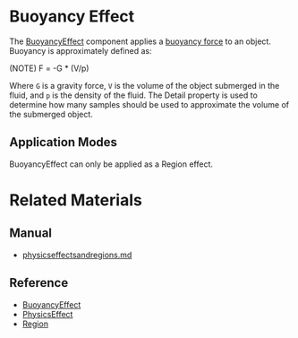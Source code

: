 # Buoyancy Effect
The [BuoyancyEffect](https://plasmaengine.github.io/PlasmaDocs/Plasma1/C++/code_reference/class_reference/buoyancyeffect.md) component applies a [buoyancy force](https://en.wikipedia.org/wiki/Buoyancy ) to an object. Buoyancy is approximately defined as: 

(NOTE) F = -G * (V/p)

Where `G` is a gravity force, `V` is the volume of the object submerged in the fluid, and `p` is the density of the fluid. The Detail  property is used to determine how many samples should be used to approximate the volume of the submerged object.

## Application Modes
BuoyancyEffect can only be applied as a Region effect.

# Related Materials
## Manual
- [physicseffectsandregions.md](https://plasmaengine.github.io/PlasmaDocs/Plasma1/Editor/physics/physicseffectsandregions.md)

## Reference
- [BuoyancyEffect](https://plasmaengine.github.io/PlasmaDocs/Plasma1/C++/code_reference/class_reference/buoyancyeffect.md)
- [PhysicsEffect](https://plasmaengine.github.io/PlasmaDocs/Plasma1/C++/code_reference/class_reference/physicseffect.md)
- [Region](https://plasmaengine.github.io/PlasmaDocs/Plasma1/C++/code_reference/class_reference/region.md) 

 